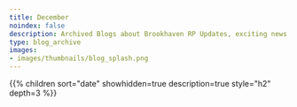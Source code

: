 ```yaml
---
title: December
noindex: false
description: Archived Blogs about Brookhaven RP Updates, exciting news, and new findings
type: blog_archive
images:
- images/thumbnails/blog_splash.png
---
```




{{% children sort="date" showhidden=true description=true style="h2"  depth=3 %}}
